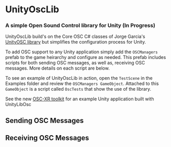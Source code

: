 # UnityOscLib
### A simple Open Sound Control library for Unity (In Progress)

UnityOscLib build's on the Core OSC C# classes of Jorge Garcia's [UnityOSC library](https://github.com/jorgegarcia/UnityOSC) but simplifies the configuration process for Unity.  

To add OSC support to any Unity application simply add the `OSCManagers` prefab to the game heirarchy and configure as needed. This prefab includes scripts for both sending OSC messages, as well as, receiving OSC messages.  More details on each script are below.

To see an example of UnityOscLib in action, open the `TestScene` in the Examples folder and review the `OSCManagers GameObject`.  Attached to this `GameObject` is a script called `OscTests` that show the use of the library.

See the new [OSC-XR toolkit](https://github.com/fortjohnson/osc-xr) for an example Unity application built with UnityLibOsc

## Sending OSC Messages

## Receiving OSC Messages